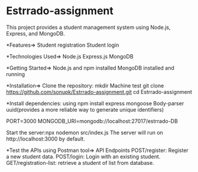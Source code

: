 # Estrrado-assignment

This project provides a student management system using Node.js, Express, and MongoDB.

*Features=>
Student registration
Student login 

*Technologies Used=>
Node.js
Express.js
MongoDB

*Getting Started=>
Node.js and npm installed
MongoDB installed and running

*Installation=>
Clone the repository: mkdir Machine test git clone https://github.com/sonupk/Estrrado-assignment.git
cd Estrrado-assignment

*Install dependencies: using npm install
express
mongoose
Body-parser
uuid(provides a more reliable way to generate unique identifiers)

PORT=3000 MONGODB_URI=mongodb://localhost:27017/estrrado-DB 

Start the server:npx nodemon src/index.js The server will run on http://localhost:3000 by default.

*Test the APIs using Postman tool=>
API Endpoints POST/register: Register a new student data. 
POST/login: Login with an existing student. 
GET/registration-list: retrieve a student of list from database.